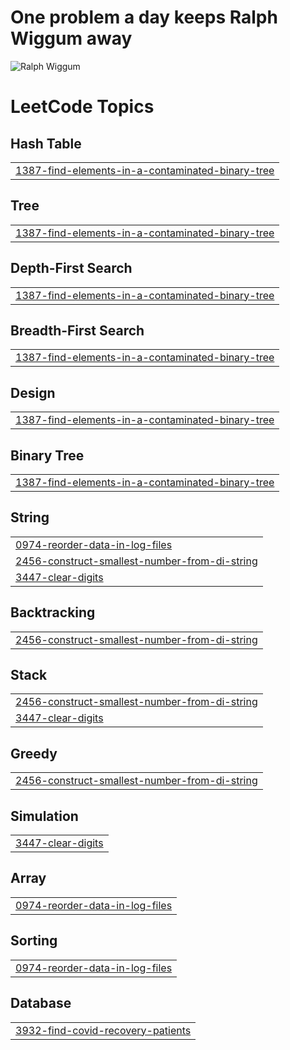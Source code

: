 # One problem a day keeps Ralph Wiggum away

![Ralph Wiggum](https://upload.wikimedia.org/wikipedia/en/thumb/1/14/Ralph_Wiggum.png/220px-Ralph_Wiggum.png)

<!---LeetCode Topics Start-->
# LeetCode Topics
## Hash Table
|  |
| ------- |
| [1387-find-elements-in-a-contaminated-binary-tree](https://github.com/OmarFarag95/problem-solving/tree/master/1387-find-elements-in-a-contaminated-binary-tree) |
## Tree
|  |
| ------- |
| [1387-find-elements-in-a-contaminated-binary-tree](https://github.com/OmarFarag95/problem-solving/tree/master/1387-find-elements-in-a-contaminated-binary-tree) |
## Depth-First Search
|  |
| ------- |
| [1387-find-elements-in-a-contaminated-binary-tree](https://github.com/OmarFarag95/problem-solving/tree/master/1387-find-elements-in-a-contaminated-binary-tree) |
## Breadth-First Search
|  |
| ------- |
| [1387-find-elements-in-a-contaminated-binary-tree](https://github.com/OmarFarag95/problem-solving/tree/master/1387-find-elements-in-a-contaminated-binary-tree) |
## Design
|  |
| ------- |
| [1387-find-elements-in-a-contaminated-binary-tree](https://github.com/OmarFarag95/problem-solving/tree/master/1387-find-elements-in-a-contaminated-binary-tree) |
## Binary Tree
|  |
| ------- |
| [1387-find-elements-in-a-contaminated-binary-tree](https://github.com/OmarFarag95/problem-solving/tree/master/1387-find-elements-in-a-contaminated-binary-tree) |
## String
|  |
| ------- |
| [0974-reorder-data-in-log-files](https://github.com/OmarFarag95/problem-solving/tree/master/0974-reorder-data-in-log-files) |
| [2456-construct-smallest-number-from-di-string](https://github.com/OmarFarag95/problem-solving/tree/master/2456-construct-smallest-number-from-di-string) |
| [3447-clear-digits](https://github.com/OmarFarag95/problem-solving/tree/master/3447-clear-digits) |
## Backtracking
|  |
| ------- |
| [2456-construct-smallest-number-from-di-string](https://github.com/OmarFarag95/problem-solving/tree/master/2456-construct-smallest-number-from-di-string) |
## Stack
|  |
| ------- |
| [2456-construct-smallest-number-from-di-string](https://github.com/OmarFarag95/problem-solving/tree/master/2456-construct-smallest-number-from-di-string) |
| [3447-clear-digits](https://github.com/OmarFarag95/problem-solving/tree/master/3447-clear-digits) |
## Greedy
|  |
| ------- |
| [2456-construct-smallest-number-from-di-string](https://github.com/OmarFarag95/problem-solving/tree/master/2456-construct-smallest-number-from-di-string) |
## Simulation
|  |
| ------- |
| [3447-clear-digits](https://github.com/OmarFarag95/problem-solving/tree/master/3447-clear-digits) |
## Array
|  |
| ------- |
| [0974-reorder-data-in-log-files](https://github.com/OmarFarag95/problem-solving/tree/master/0974-reorder-data-in-log-files) |
## Sorting
|  |
| ------- |
| [0974-reorder-data-in-log-files](https://github.com/OmarFarag95/problem-solving/tree/master/0974-reorder-data-in-log-files) |
## Database
|  |
| ------- |
| [3932-find-covid-recovery-patients](https://github.com/OmarFarag95/problem-solving/tree/master/3932-find-covid-recovery-patients) |
<!---LeetCode Topics End-->